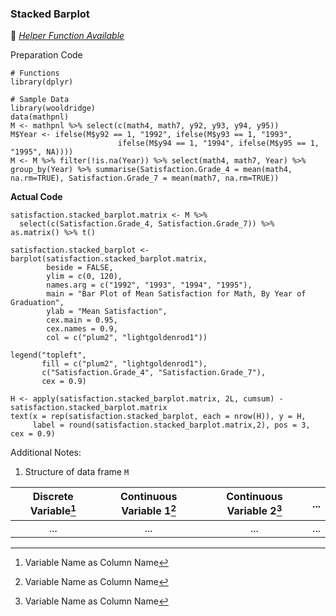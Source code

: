 ### Stacked Barplot
:white_heart: [_Helper Function Available_](../../[SC]-Descriptive-Analytics/[SC]-Data-Visualisation/[HF]-Stacked-Barplot-&-Frequency-Table.md)

Preparation Code
```
# Functions
library(dplyr)

# Sample Data
library(wooldridge)
data(mathpnl)
M <- mathpnl %>% select(c(math4, math7, y92, y93, y94, y95))
M$Year <- ifelse(M$y92 == 1, "1992", ifelse(M$y93 == 1, "1993",
                        ifelse(M$y94 == 1, "1994", ifelse(M$y95 == 1, "1995", NA))))
M <- M %>% filter(!is.na(Year)) %>% select(math4, math7, Year) %>% group_by(Year) %>% summarise(Satisfaction.Grade_4 = mean(math4, na.rm=TRUE), Satisfaction.Grade_7 = mean(math7, na.rm=TRUE))
```
**Actual Code**
```
satisfaction.stacked_barplot.matrix <- M %>%
  select(c(Satisfaction.Grade_4, Satisfaction.Grade_7)) %>% as.matrix() %>% t()

satisfaction.stacked_barplot <- barplot(satisfaction.stacked_barplot.matrix,
        beside = FALSE,
        ylim = c(0, 120),
        names.arg = c("1992", "1993", "1994", "1995"),
        main = "Bar Plot of Mean Satisfaction for Math, By Year of Graduation",
        ylab = "Mean Satisfaction",
        cex.main = 0.95,
        cex.names = 0.9,
        col = c("plum2", "lightgoldenrod1"))

legend("topleft",
       fill = c("plum2", "lightgoldenrod1"),
       c("Satisfaction.Grade_4", "Satisfaction.Grade_7"),
       cex = 0.9)

H <- apply(satisfaction.stacked_barplot.matrix, 2L, cumsum) - satisfaction.stacked_barplot.matrix
text(x = rep(satisfaction.stacked_barplot, each = nrow(H)), y = H,
     label = round(satisfaction.stacked_barplot.matrix,2), pos = 3, cex = 0.9)
```

Additional Notes:
1. Structure of data frame `M`

| Discrete Variable[^1] | Continuous Variable 1[^1] | Continuous Variable 2[^1] | ... | 
| :---: | :---: | :---: | :---: |
| ... | ... | ... | ... |

[^1]: Variable Name as Column Name
